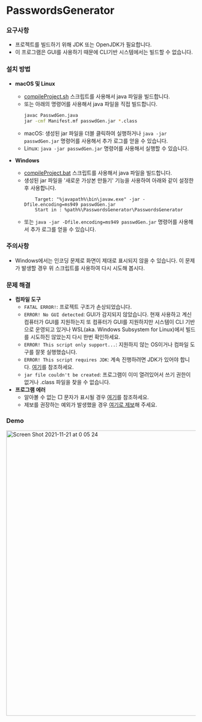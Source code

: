 # PasswordsGenerator
### 요구사항
- 프로젝트를 빌드하기 위해 JDK 또는 OpenJDK가 필요합니다. 
- 이 프로그램은 GUI를 사용하기 때문에 CLI기반 시스템에서는 빌드할 수 없습니다. 

### 설치 방법
- **macOS 및 Linux**
  - [compileProject.sh](https://github.com/HyeongminKim/PasswordsGenerator/blob/master/compileProject.sh) 스크립트를 사용해서 java 파일을 빌드합니다.
  - 또는 아래의 명령어를 사용해서 java 파일을 직접 빌드합니다. 
    ``` bash
    javac PasswdGen.java
    jar -cmf Manifest.mf passwdGen.jar *.class
    ```
  - macOS: 생성된 jar 파일을 더블 클릭하여 실행하거나 `java -jar passwdGen.jar` 명령어를 사용해서 추가 로그를 얻을 수 있습니다.
  - Linux: `java -jar passwdGen.jar` 명령어를 사용해서 실행할 수 있습니다.

- **Windows**
  - [compileProject.bat](https://github.com/HyeongminKim/PasswordsGenerator/blob/master/compileProject.bat) 스크립트를 사용해서 java 파일을 빌드합니다. 
  - 생성된 jar 파일을 '새로운 가상본 만들기' 기능을 사용하여 아래와 같이 설정한 후 사용합니다.
    ```
        Target: "%javapath%\bin\javaw.exe" -jar -Dfile.encoding=ms949 passwdGen.jar
        Start in : %path%\PasswordsGenerator\PasswordsGenerator
    ```
  - 또는 `java -jar -Dfile.encoding=ms949 passwdGen.jar` 명령어를 사용해서 추가 로그를 얻을 수 있습니다. 

### 주의사항
- Windows에서는 인코딩 문제로 화면이 제대로 표시되지 않을 수 있습니다. 이 문제가 발생할 경우 위 스크립트를 사용하여 다시 시도해 봅시다.

### 문제 해결
- **컴파일 도구**
  - `FATAL ERROR!`: 프로젝트 구조가 손상되었습니다. 
  - `ERROR! No GUI detected`: GUI가 감지되지 않았습니다. 현재 사용하고 계신 컴퓨터가 GUI를 지원하는지 또 컴퓨터가 GUI를 지원하지만 시스템이 CLI 기반으로 운영되고 있거나 WSL(aka. Windows Subsystem for Linux)에서 빌드를 시도하진 않았는지 다시 한번 확인하세요. 
  - `ERROR! This script only support...`: 지원하지 않는 OS이거나 컴파일 도구를 잘못 실행했습니다. 
  - `ERROR! This script requires JDK`: 계속 진행하려면 JDK가 있어야 합니다. [여기](https://github.com/HyeongminKim/PasswordsGenerator#%EC%9A%94%EA%B5%AC%EC%82%AC%ED%95%AD)를 참조하세요. 
  - `jar file couldn't be created`: 프로그램이 이미 열려있어서 쓰기 권한이 없거나 .class 파일을 찾을 수 없습니다. 
- **프로그램 에러**
  - 알아볼 수 없는 □ 문자가 표시될 경우 [여기](https://github.com/HyeongminKim/PasswordsGenerator#%EC%A3%BC%EC%9D%98%EC%82%AC%ED%95%AD)를 참조하세요. 
  - 제보를 권장하는 예외가 발생했을 경우 [여기로 제보](https://github.com/HyeongminKim/PasswordsGenerator/issues)해 주세요. 

### Demo
<img width="758" alt="Screen Shot 2021-11-21 at 0 05 24" src="https://user-images.githubusercontent.com/25660580/142732280-c83b466b-8764-4a0d-bde9-ffd300e81dee.png">


